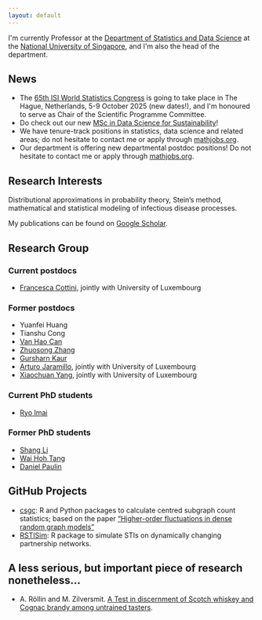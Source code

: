 ```yaml
---
layout: default
---
```


I'm currently Professor at the [Department of Statistics and Data Science](https://www.stat.nus.edu.sg) at the [National University of Singapore](https://www.nus.edu.sg), and I'm also the head of the department. 

## News

* The [65th ISI World Statistics Congress](https://www.isi-next.org/conferences/wsc2025/) is going to take place in The Hague, Netherlands, 5-9 October 2025 (new dates!), and I'm honoured to serve as Chair of the Scientific Programme Committee. <!-- [Call for Invited Paper Sessions Proposals is open](https://www.isi-next.org/conferences/wsc2025/ipsproposals_2025/)! -->
* Do check out our new [MSc in Data Science for Sustainability](https://www.stat.nus.edu.sg/prospective-students/graduate-programme/msc-in-data-science-for-sustainability/)!
* We have tenure-track positions in statistics, data science and related areas; do not hesitate to contact me or apply through [mathjobs.org](https://www.mathjobs.org/jobs/jobs/22533).
* Our department is offering new departmental postdoc positions! Do not hesitate to contact me or apply through [mathjobs.org](https://www.mathjobs.org/jobs/jobs/24017).


## Research Interests
Distributional approximations in probability theory, Stein’s method, mathematical and statistical modeling of infectious disease processes.

My publications can be found on [Google Scholar](https://scholar.google.com.sg/citations?user=0GNeK6IAAAAJ).

## Research Group

### Current postdocs
* [Francesca Cottini](https://sites.google.com/view/francescacottini/home-page), jointly with University of Luxembourg

### Former postdocs

* Yuanfei Huang
* Tianshu Cong
* [Van Hao Can](https://sites.google.com/site/vanhaocan/home)
* [Zhuosong Zhang](https://icm.sustech.edu.cn/people/ZhuosongZHANG?lang=en-us)
* [Gursharn Kaur](https://sites.google.com/view/gursharn/home)
* [Arturo Jaramillo](https://www.cimat.mx/~jagil/app/dist/Arturo_Jaramillo_Gil_English.html), jointly with University of Luxembourg
* [Xiaochuan Yang](http://xiaochuanyang.com), jointly with University of Luxembourg

### Current PhD students

* [Ryo Imai](https://sites.google.com/view/rimaistat)

### Former PhD students

* [Shang Li](https://www.linkedin.com/in/shang-li-statnus/)
* [Wai Hoh Tang](https://www.linkedin.com/in/wai-hoh-tang)
* [Daniel Paulin](https://sites.google.com/site/paulindani/)

## GitHub Projects

* [csgc](https://github.com/lishang-stats/csgc): R and Python packages to calculate centred subgraph count statistics; based on the paper
[“Higher-order fluctuations in dense random graph models”](https://projecteuclid.org/journals/electronic-journal-of-probability/volume-26/issue-none/Higher-order-fluctuations-in-dense-random-graph-models/10.1214/21-EJP708.full)
* [RSTISim](https://github.com/aroellin/rstisim): R package to simulate STIs on dynamically changing partnership networks.

## A less serious, but important piece of research nonetheless...

* A. Röllin and M. Zilversmit. [A Test in discernment of Scotch whiskey and Cognac brandy among untrained tasters](/doc/whiskycognac.pdf). 
